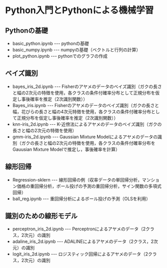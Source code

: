 # Python入門とPythonによる機械学習

## Pythonの基礎

+ basic_python.ipynb --- pythonの基礎
+ basic_numpy.ipynb --- numpyの基礎（ベクトルと行列の計算）
+ plot_python.ipynb --- pythonでのグラフの作成

## ベイズ識別

+ bayes_iris_2d.ipynb  --- Fisherのアヤメのデータのベイズ識別（ガクの長さと幅の2次元の特徴を使用，各クラスの条件付確率分布として正規分布を仮定し事後確率を推定（2次識別関数））
+ Bayes_iris.ipynb ---  Fisherのアヤメのデータのベイズ識別（ガクの長さと幅，花びらの長さと幅の4次元特徴を使用，各クラスの条件付確率分布として正規分布を仮定し事後確率を推定（2次識別関数）） 
+ knn-iris_2d.ipynb --- K-近傍法によるアヤメのデータのベイズ識別（ガクの長さと幅の2次元の特徴を使用）
+ gmm-iris_2d.ipynb --- Gaussian Mixture Modelによるアヤメのデータの識別（ガクの長さと幅の2次元の特徴を使用，各クラスの条件付確率分布をGauusian Mixture Modelで推定し，事後確率を計算）



## 線形回帰

+ Regression-sklern  ---  線形回帰の例（収率データの単回帰分析，マンション価格の重回帰分析，ボール投げの予測の重回帰分析，サイン関数の多項式回帰）
+ ball_reg.ipynb --- 重回帰分析によるボール投げの予測（OLSを利用）


## 識別のための線形モデル

+ perceptron_iris_2d.ipynb  ---  Perceptronによるアヤメのデータ（2クラス，2次元）の識別
+ adaline_iris_2d.ipynb  ---   ADALINEによるアヤメのデータ（2クラス，2次元）の識別
+ logit_iris_2d.ipynb --- ロジスティック回帰によるアヤメのデータ（2クラス，2次元）の識別


